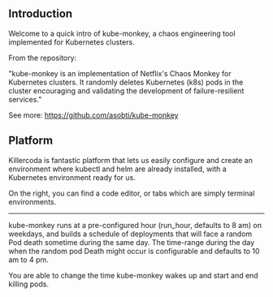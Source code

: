 <br>

## Introduction

Welcome to a quick intro of kube-monkey, a chaos engineering tool implemented for Kubernetes clusters.

From the repository:

"kube-monkey is an implementation of Netflix's Chaos Monkey for Kubernetes clusters. It randomly deletes Kubernetes (k8s) pods in the cluster encouraging and validating the development of failure-resilient services."

See more: https://github.com/asobti/kube-monkey

## Platform
Killercoda is fantastic platform that lets us easily configure and create an environment where kubectl and helm are already installed, with a Kubernetes environment ready for us.

On the right, you can find a code editor, or tabs which are simply terminal environments.

---- 

kube-monkey runs at a pre-configured hour (run_hour, defaults to 8 am) on weekdays, and builds a schedule of deployments that will face a random Pod death sometime during the same day. The time-range during the day when the random pod Death might occur is configurable and defaults to 10 am to 4 pm.

You are able to change the time kube-monkey wakes up and start and end killing pods.

